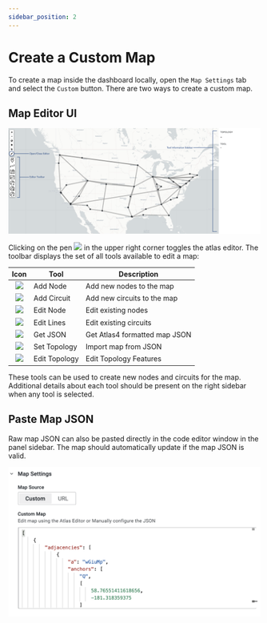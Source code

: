 ```yaml
---
sidebar_position: 2
---
```


# Create a Custom Map

To create a map inside the dashboard locally, open the `Map Settings` tab and select the `Custom` button. There are two ways to create a custom map.

## Map Editor UI

![Editor Map](../../static/img/atlas/editor_overview.png)

<p>Clicking on the pen <img src="https://github.com/GlobalNOC/globalnoc-worldview-panel/blob/main/docs/img/pen.png" width="12"/> in the upper right corner toggles the atlas editor. The toolbar displays the set of all tools available to edit a map:</p>

|                                      Icon                                      | Tool          | Description                   |
| :----------------------------------------------------------------------------: | ------------- | ----------------------------- |
|   <img src="https://github.com/GlobalNOC/globalnoc-worldview-panel/blob/main/docs/img/add_node.png" width="18"/>    | Add Node      | Add new nodes to the map      |
|   <img src="https://github.com/GlobalNOC/globalnoc-worldview-panel/blob/main/docs/img/add_line.png" width="18"/>    | Add Circuit   | Add new circuits to the map   |
|   <img src="https://github.com/GlobalNOC/globalnoc-worldview-panel/blob/main/docs/img/edit_node.png" width="18"/>   | Edit Node     | Edit existing nodes           |
|   <img src="https://github.com/GlobalNOC/globalnoc-worldview-panel/blob/main/docs/img/edit_line.png" width="18"/>   | Edit Lines    | Edit existing circuits        |
|   <img src="https://github.com/GlobalNOC/globalnoc-worldview-panel/blob/main/docs/img/get_json.png" width="18"/>    | Get JSON      | Get Atlas4 formatted map JSON |
|   <img src="https://github.com/GlobalNOC/globalnoc-worldview-panel/blob/main/docs/img/set_json.png" width="18"/>    | Set Topology  | Import map from JSON          |
| <img src="https://github.com/GlobalNOC/globalnoc-worldview-panel/blob/main/docs/img/edit_topology.png" width="18"/> | Edit Topology | Edit Topology Features        |

These tools can be used to create new nodes and circuits for the map. Additional details about each tool should be present on the right sidebar when any tool is selected.

## Paste Map JSON

Raw map JSON can also be pasted directly in the code editor window in the panel sidebar. The map should automatically update if the map JSON is valid.

![JSON Editor](../../static/img/docs/custom-map-editor.png)
